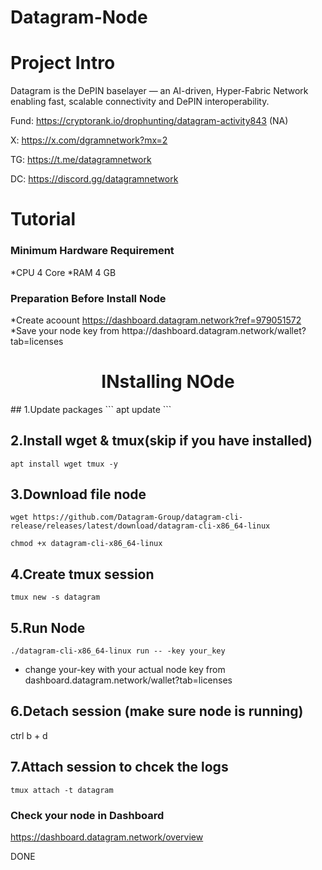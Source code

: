 # Datagram-Node

# Project Intro
Datagram is the DePIN baselayer — an AI-driven, Hyper-Fabric Network enabling fast, scalable connectivity and DePIN interoperability.

Fund: https://cryptorank.io/drophunting/datagram-activity843 (NA)

X: https://x.com/dgramnetwork?mx=2

TG: https://t.me/datagramnetwork

DC: https://discord.gg/datagramnetwork 

# Tutorial

### Minimum Hardware	Requirement

*CPU	4 Core
*RAM	4 GB
### Preparation Before Install Node
*Create acoount
https://dashboard.datagram.network?ref=979051572
*Save your node key from httpa://dashboard.datagram.network/wallet?tab=licenses

<h1 align="center">INstalling NOde</h1>
## 1.Update packages
``` 
apt update 
```


## 2.Install wget & tmux(skip if you have installed)
``` 
apt install wget tmux -y
 ```


## 3.Download file node
```
wget https://github.com/Datagram-Group/datagram-cli-release/releases/latest/download/datagram-cli-x86_64-linux
```

```
chmod +x datagram-cli-x86_64-linux
```


## 4.Create tmux session
```
tmux new -s datagram
```


## 5.Run Node
```
./datagram-cli-x86_64-linux run -- -key your_key
```
* change your-key with your actual node key from dashboard.datagram.network/wallet?tab=licenses

## 6.Detach session (make sure node is running)
ctrl b + d


## 7.Attach session to chcek the logs
```
tmux attach -t datagram
```


### Check your node in  Dashboard
https://dashboard.datagram.network/overview

DONE
